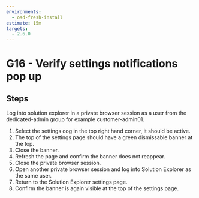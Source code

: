 ```yaml
---
environments:
  - osd-fresh-install
estimate: 15m
targets:
  - 2.6.0
---
```


# G16 - Verify settings notifications pop up

## Steps

Log into solution explorer in a private browser session as a user from the dedicated-admin group for example customer-admin01.

1. Select the settings cog in the top right hand corner, it should be active.
2. The top of the settings page should have a green dismissable banner at the top.
3. Close the banner.
4. Refresh the page and confirm the banner does not reappear.
5. Close the private browser session.
6. Open another private browser session and log into Solution Explorer as the same user.
7. Return to the Solution Explorer settings page.
8. Confirm the banner is again visible at the top of the settings page.
